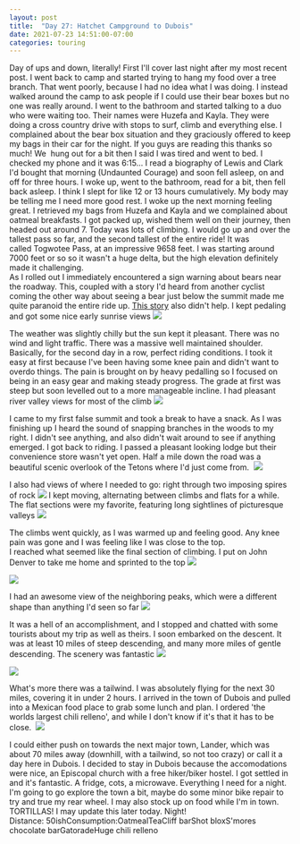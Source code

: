 ```yaml
---
layout: post
title:  "Day 27: Hatchet Campground to Dubois"
date: 2021-07-23 14:51:00-07:00
categories: touring
---
```

Day of ups and down, literally! First I'll cover last night after my most recent post. I went back to camp and started trying to hang my food over a tree branch. That went poorly, because I had no idea what I was doing. I instead walked around the camp to ask people if I could use their bear boxes but no one was really around. I went to the bathroom and started talking to a duo who were waiting too. Their names were Huzefa and Kayla. They were doing a cross country drive with stops to surf, climb and everything else. I complained about the bear box situation and they graciously offered to keep my bags in their car for the night. If you guys are reading this thanks so much! We  hung out for a bit then I said I was tired and went to bed. I checked my phone and it was 6:15... I read a biography of Lewis and Clark I'd bought that morning (Undaunted Courage) and soon fell asleep, on and off for three hours. I woke up, went to the bathroom, read for a bit, then fell back asleep. I think I slept for like 12 or 13 hours cumulatively. My body may be telling me I need more good rest. I woke up the next morning feeling great. I retrieved my bags from Huzefa and Kayla and we complained about oatmeal breakfasts. I got packed up, wished them well on their journey, then headed out around 7. Today was lots of climbing. I would go up and over the tallest pass so far, and the second tallest of the entire ride! It was called Togwotee Pass, at an impressive 9658 feet. I was starting around 7000 feet or so so it wasn't a huge delta, but the high elevation definitely made it challenging.  
As I rolled out I immediately encountered a sign warning about bears near the roadway. This, coupled with a story I'd heard from another cyclist coming the other way about seeing a bear just below the summit made me quite paranoid the entire ride up. [This story](https://rare.us/rare-news/around-the-world/a-vacationing-couple-helped-stop-a-bear-that-was-gaining-ground-on-a-cyclist-and-they-got-pictures-of-the-crazy-event/) also didn't help. I kept pedaling and got some nice early sunrise views
[![](/assets/1627077076853960-0.png)](/assets/1627077076853960-0.png)
  
The weather was slightly chilly but the sun kept it pleasant. There was no wind and light traffic. There was a massive well maintained shoulder. Basically, for the second day in a row, perfect riding conditions. I took it easy at first because I've been having some knee pain and didn't want to overdo things. The pain is brought on by heavy pedalling so I focused on being in an easy gear and making steady progress. The grade at first was steep but soon levelled out to a more manageable incline. I had pleasant river valley views for most of the climb
[![](/assets/1627077064504878-1.png)](/assets/1627077064504878-1.png)
  
I came to my first false summit and took a break to have a snack. As I was finishing up I heard the sound of snapping branches in the woods to my right. I didn't see anything, and also didn't wait around to see if anything emerged. I got back to riding. I passed a pleasant looking lodge but their convenience store wasn't yet open. Half a mile down the road was a beautiful scenic overlook of the Tetons where I'd just come from. 
[![](/assets/1627077054268550-2.png)](/assets/1627077054268550-2.png)
  
I also had views of where I needed to go: right through two imposing spires of rock
[![](/assets/1627077043546904-3.png)](/assets/1627077043546904-3.png)
I kept moving, alternating between climbs and flats for a while. The flat sections were my favorite, featuring long sightlines of picturesque valleys
[![](/assets/1627077035017471-4.png)](/assets/1627077035017471-4.png)
  
The climbs went quickly, as I was warmed up and feeling good. Any knee pain was gone and I was feeling like I was close to the top.   
I reached what seemed like the final section of climbing. I put on John Denver to take me home and sprinted to the top
[![](/assets/1627077023387957-5.png)](/assets/1627077023387957-5.png)

[![](/assets/1627076947067740-6.png)](/assets/1627076947067740-6.png)
  
I had an awesome view of the neighboring peaks, which were a different shape than anything I'd seen so far
[![](/assets/1627076936410973-7.png)](/assets/1627076936410973-7.png)
  
It was a hell of an accomplishment, and I stopped and chatted with some tourists about my trip as well as theirs. I soon embarked on the descent. It was at least 10 miles of steep descending, and many more miles of gentle descending. The scenery was fantastic
[![](/assets/1627076925537355-8.png)](/assets/1627076925537355-8.png)

[![](/assets/1627076914500175-9.png)](/assets/1627076914500175-9.png)
  
What's more there was a tailwind. I was absolutely flying for the next 30 miles, covering it in under 2 hours. I arrived in the town of Dubois and pulled into a Mexican food place to grab some lunch and plan. I ordered 'the worlds largest chili relleno', and while I don't know if it's that it has to be close. 
[![](/assets/1627076901452556-10.png)](/assets/1627076901452556-10.png)
  
I could either push on towards the next major town, Lander, which was about 70 miles away (downhill, with a tailwind, so not too crazy) or call it a day here in Dubois. I decided to stay in Dubois because the accomodations were nice, an Episcopal church with a free hiker/biker hostel. I got settled in and it's fantastic. A fridge, cots, a microwave. Everything I need for a night. I'm going to go explore the town a bit, maybe do some minor bike repair to try and true my rear wheel. I may also stock up on food while I'm in town. TORTILLAS! I may update this later today. Night!  
Distance: 50ishConsumption:OatmealTeaCliff barShot bloxS'mores chocolate barGatoradeHuge chili relleno
